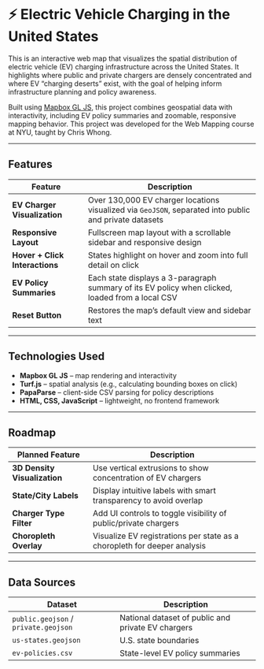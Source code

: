 # ⚡ Electric Vehicle Charging in the United States

This is an interactive web map that visualizes the spatial distribution of electric vehicle (EV) charging infrastructure across the United States. It highlights where public and private chargers are densely concentrated and where EV “charging deserts” exist, with the goal of helping inform infrastructure planning and policy awareness.

Built using [Mapbox GL JS](https://docs.mapbox.com/mapbox-gl-js/), this project combines geospatial data with interactivity, including EV policy summaries and zoomable, responsive mapping behavior. This project was developed for the Web Mapping course at NYU, taught by Chris Whong.

---

## Features

| Feature | Description |
|--------|-------------|
| **EV Charger Visualization** | Over 130,000 EV charger locations visualized via `GeoJSON`, separated into public and private datasets |
| **Responsive Layout** | Fullscreen map layout with a scrollable sidebar and responsive design |
| **Hover + Click Interactions** | States highlight on hover and zoom into full detail on click |
| **EV Policy Summaries** | Each state displays a 3-paragraph summary of its EV policy when clicked, loaded from a local CSV |
| **Reset Button** | Restores the map’s default view and sidebar text |

---

## Technologies Used

- **Mapbox GL JS** – map rendering and interactivity
- **Turf.js** – spatial analysis (e.g., calculating bounding boxes on click)
- **PapaParse** – client-side CSV parsing for policy descriptions
- **HTML, CSS, JavaScript** – lightweight, no frontend framework

---

## Roadmap

| Planned Feature | Description |
|----------------|-------------|
| **3D Density Visualization** | Use vertical extrusions to show concentration of EV chargers |
| **State/City Labels** | Display intuitive labels with smart transparency to avoid overlap |
| **Charger Type Filter** | Add UI controls to toggle visibility of public/private chargers |
| **Choropleth Overlay** | Visualize EV registrations per state as a choropleth for deeper analysis |

---

## Data Sources

| Dataset | Description |
|---------|-------------|
| `public.geojson` / `private.geojson` | National dataset of public and private EV chargers | [U.S. Department of Energy – Alternative Fuels Data Center](https://afdc.energy.gov/) |
| `us-states.geojson` | U.S. state boundaries | U.S. Census / GeoJSON repositories |
| `ev-policies.csv` | State-level EV policy summaries | Manually compiled based on publicly available state-level documentation |
